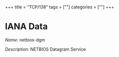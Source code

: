 +++
title = "TCP/138"
tags = [""]
categories = [""]
+++

# IANA Data

_Name:_ netbios-dgm

_Description:_ NETBIOS Datagram Service

